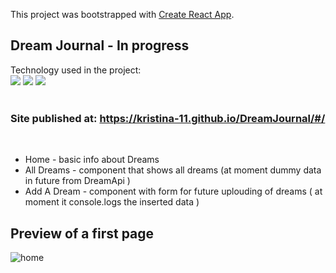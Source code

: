 This project was bootstrapped with [Create React App](https://github.com/facebook/create-react-app).

## Dream Journal - In progress

Technology used in the project: <br/>
![](https://img.shields.io/badge/React-Redux-brightgreen)
![](https://img.shields.io/badge/TypeScript-blue)
![](https://img.shields.io/badge/CSS-SCSS-ff69b4)
<br/><br/>

### Site published at: https://kristina-11.github.io/DreamJournal/#/
<br/>

<ul>
  <li>Home - basic info about Dreams</li>
  <li>All Dreams - component that shows all dreams (at moment dummy data in future from DreamApi )</li>
  <li>Add A Dream - component with form for future uplouding of dreams ( at moment it console.logs the inserted data )</li>
</ul>

## Preview of a first page

![home](https://user-images.githubusercontent.com/61420128/116111762-3e564800-a6b7-11eb-9873-1f0d42bc4be5.PNG) 
